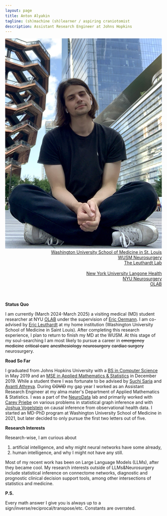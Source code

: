 ```yaml
---
layout: page
title: Anton Alyakin
tagline: (sh)machine (sh)learner / aspiring craniotomist
description: Assistant Research Engineer at Johns Hopkins
---
```

<div class="container">
	<div class = "span3">
		<div style="text-align:center"><img src ="assets/pics/anton_alyakin.jpg"/>
		</div>
	</div>
	<div class = "span4">
		<div style="text-align:right">
        <a href="https://medicine.wustl.edu/">Washington University School of Medicine in St. Louis</a><br/>
        <a href="https://neurosurgery.wustl.edu/">WUSM Neurosurgery</a><br/>
        <a href="https://www.leuthardtlab.com/">The Leuthardt Lab</a><br/>
        <br>
        <a href="https://nyulangone.org/">New York University Langone Health</a><br/>
        <a href="https://med.nyu.edu/departments-institutes/neurosurgery/">NYU Neurosurgery</a><br/>
        <a href="https://www.nyuolab.org">OLAB</a><br/>
                <!--
        <a href="http://www.dbbs.wustl.edu/divprograms/BIDS/">Biomedical Informatics and Data Science</a><br/>
        <a href="http://mstp.wustl.edu//">Medical Scientist Training Program</a><br/>
		<a href="https://engineering.jhu.edu/ams/">Department of Applied Mathematics & Statistics</a><br/>
		<a href="https://engineering.jhu.edu/">Whiting School of Engineering</a><br/>
          	<a href="https://www.jhu.edu/">Johns Hopkins University</a><br/>
		<br/>
		<a href="{{ BASE_PATH }}/assets/AntonAlyakinCV.pdf">CV</a><br/>
		<a href = "https://www.linkedin.com/in/anton-a-64a58a9b">LinkedIn</a><br/>
		<a href = "https://github.com/alyakin314">Github</a><br/>
                -->
		</div>
	</div>
</div>

<br/>
<br/>

**Status Quo**

I am currently (March 2024-March 2025) a visiting medical (MD) student
researcher at NYU [OLAB](https://www.nyuolab.org/) under the supervision of
[Eric Oermann](https://nyulangone.org/doctors/1235498403/eric-k-oermann).
I am co-advised by [Eric Leuthardt](https://neurosurgery.wustl.edu/people/eric-c-leuthardt-md/)
at my home institution (Washington University School of Medicine in Saint
Louis). After completing this research experience, I plan to return to finish
my MD at the WUSM. At this stage of my soul-searching I am most likely to pursue
a career in ~~emergency medicine~~ ~~critical care~~ ~~anesthesiology~~
~~neurosurgery~~ ~~cardiac surgery~~ neurosurgery.

**Road So Far**

I graduated from Johns Hopkins University with a [BS in Computer Science](https://alyakin314.github.io/assets/papers/Alyakin_Motif_Discovery_in_the_Irregulary_Sampled_Time_Series_Data.pdf)
in May 2019 and an [MSE in Applied Mathematics & Statistics](https://jscholarship.library.jhu.edu/server/api/core/bitstreams/f33e2b8e-d18d-4a03-b14c-bede28b441ec/content)
in December 2019.
While a student there I was fortunate to be advised by
[Suchi Saria](https://suchisaria.jhu.edu/) and
[Avanti Athreya](https://engineering.jhu.edu/ams/faculty/avanti-athreya/).
During ~~COVID~~ my gap year I worked as an Assistant Research Engineer at my
alma mater's Department of Applied Mathematics & Statistics. I was a part of the
[NeuroData](https://neurodata.io/) lab and primarily worked with
[Carey Priebe](https://www.ams.jhu.edu/~priebe/) on various problems in
statistical graph inference and with [Joshua Vogelstein](https://jovo.me/) on
causal inference from observational health data. I started an MD-PhD program at
Washington University School of Medicine in 2021, but later decided to only
pursue the first two letters out of five.

**Research Interests**

Research-wise, I am curious about
1. artificial intelligence, and why might neural networks have some already,
2. human intelligence, and why I might not have any still.

Most of my recent work has been on Large Language Models (LLMs), after they
became cool. My research interests outside of LLMs&Neurosurgery include
statistical inference on connectome networks, diagnostic and prognostic
clinical decision support tools, among other intersections of statistics and
medicine.

**P.S.**

Every math answer I give you is always up to a
sign/inverse/reciprocal/transpose/etc. Constants are overrated.

<!--
I consider myself a frequentist in philosophy, but a Bayesian in practice.

I probably don't understand determinism...
-->

